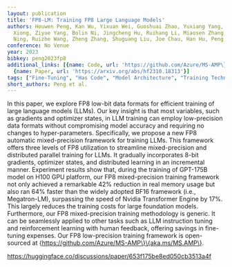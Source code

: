 ```yaml
---
layout: publication
title: 'FP8-LM: Training FP8 Large Language Models'
authors: Houwen Peng, Kan Wu, Yixuan Wei, Guoshuai Zhao, Yuxiang Yang, Ze Liu, Yifan
  Xiong, Ziyue Yang, Bolin Ni, Jingcheng Hu, Ruihang Li, Miaosen Zhang, Chen Li, Jia
  Ning, Ruizhe Wang, Zheng Zhang, Shuguang Liu, Joe Chau, Han Hu, Peng Cheng
conference: No Venue
year: 2023
bibkey: peng2023fp8
additional_links: [{name: Code, url: 'https://github.com/Azure/MS-AMP\}\{aka.ms/MS.AMP\'},
  {name: Paper, url: 'https://arxiv.org/abs/hf2310.18313'}]
tags: ["Fine-Tuning", "Has Code", "Model Architecture", "Training Techniques"]
short_authors: Peng et al.
---
```

In this paper, we explore FP8 low-bit data formats for efficient training of large language models (LLMs). Our key insight is that most variables, such as gradients and optimizer states, in LLM training can employ low-precision data formats without compromising model accuracy and requiring no changes to hyper-parameters. Specifically, we propose a new FP8 automatic mixed-precision framework for training LLMs. This framework offers three levels of FP8 utilization to streamline mixed-precision and distributed parallel training for LLMs. It gradually incorporates 8-bit gradients, optimizer states, and distributed learning in an incremental manner. Experiment results show that, during the training of GPT-175B model on H100 GPU platform, our FP8 mixed-precision training framework not only achieved a remarkable 42% reduction in real memory usage but also ran 64% faster than the widely adopted BF16 framework (i.e., Megatron-LM), surpassing the speed of Nvidia Transformer Engine by 17%. This largely reduces the training costs for large foundation models. Furthermore, our FP8 mixed-precision training methodology is generic. It can be seamlessly applied to other tasks such as LLM instruction tuning and reinforcement learning with human feedback, offering savings in fine-tuning expenses. Our FP8 low-precision training framework is open-sourced at \{https://github.com/Azure/MS-AMP\}\{aka.ms/MS.AMP\}.

https://huggingface.co/discussions/paper/653f175be8ed050cb3513a4f